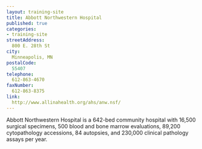 ```yaml
---
layout: training-site
title: Abbott Northwestern Hospital
published: true
categories: 
- training-site
streetAddress: 
  800 E. 28th St
city:
  Minneapolis, MN 
postalCode:
  55407
telephone:
  612-863-4670
faxNumber:
  612-863-8375
link:
  http://www.allinahealth.org/ahs/anw.nsf/
---
```

Abbott Northwestern Hospital is a 642-bed community hospital with 16,500 surgical specimens, 500 blood and bone marrow evaluations, 89,200 cytopathology accessions, 84 autopsies, and 230,000 clinical pathology assays per year.